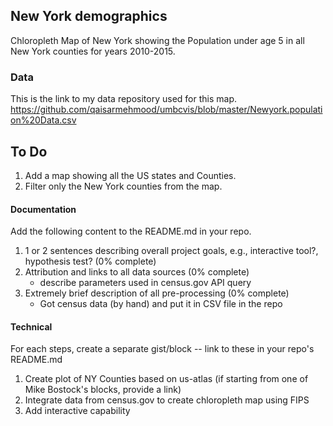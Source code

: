 ## New York demographics

Chloropleth Map of New York showing the Population under age  5 in all New York counties for years 2010-2015.

### Data

This is the link to my data repository used for this map.
https://github.com/qaisarmehmood/umbcvis/blob/master/Newyork.population%20Data.csv

## To Do

1. Add a map showing all the US states and Counties.
2. Filter only the New York counties from the map.

#### Documentation

Add the following content to the README.md in your repo.

1. 1 or 2 sentences describing overall project goals, e.g., interactive tool?, hypothesis test? (0% complete)
2. Attribution and links to all data sources (0% complete)
    * describe parameters used in census.gov API query
3. Extremely brief description of all pre-processing (0% complete)
    * Got census data (by hand) and put it in CSV file in the repo

#### Technical

For each steps, create a separate gist/block -- link to these in your repo's README.md

1. Create plot of NY Counties based on us-atlas (if starting from one of Mike Bostock's blocks, provide a link)
2. Integrate data from census.gov to create chloropleth map using FIPS
3. Add interactive capability

